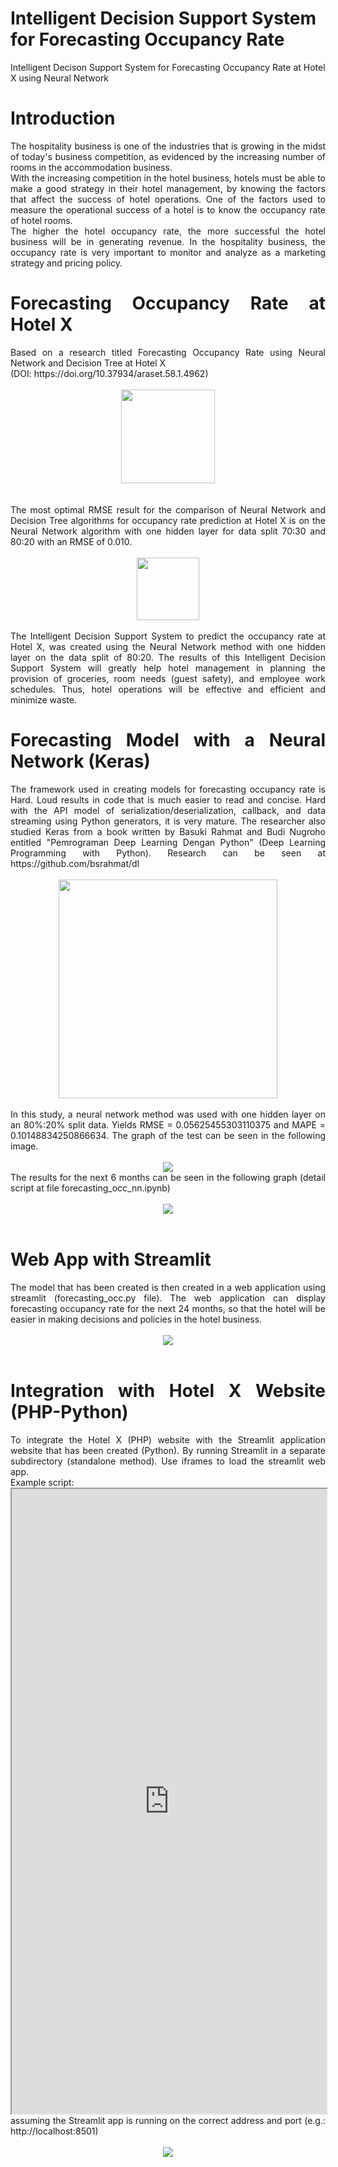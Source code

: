 # Intelligent Decision Support System for Forecasting Occupancy Rate
Intelligent Decison Support System for Forecasting Occupancy Rate at Hotel X using Neural Network

# Introduction
<div align="justify">
The hospitality business is one of the industries that is growing in the midst of today's business competition, as evidenced by the increasing number of rooms in the accommodation business.
<br>
With the increasing competition in the hotel business, hotels must be able to make a good strategy in their hotel management, by knowing the factors that affect the success of hotel operations. One of the factors used to measure the operational success of a hotel is to know the occupancy rate of hotel rooms. 
<br>
The higher the hotel occupancy rate, the more successful the hotel business will be in generating revenue. In the hospitality business, the occupancy rate is very important to monitor and analyze as a marketing strategy and pricing policy.
<br>

# Forecasting Occupancy Rate at Hotel X
<div align="justify">
Based on a research titled Forecasting Occupancy Rate using Neural Network and Decision Tree at Hotel X 
<br>
(DOI: https://doi.org/10.37934/araset.58.1.4962)
<br>
</div>
<br>
<div align="middle">
<img src="documentation/forecast-occ.png" height="150rm">
</div>
<br>
<br>
<div align="justify">
The most optimal RMSE result for the comparison of Neural Network and Decision Tree algorithms for occupancy rate prediction at Hotel X is on the Neural Network algorithm with one hidden layer for data split 70:30 and 80:20 with an RMSE of 0.010.
<br>
</div>
<br>
<div align="middle">
<img src="documentation/comparison-algorithm.png" height="100rm">
</div>
<br>
<div align="justify">
The Intelligent Decision Support System to predict the occupancy rate at Hotel X, was created using the Neural Network method with one hidden layer on the data split of 80:20. The results of this Intelligent Decision Support System will greatly help hotel management in planning the provision of groceries, room needs (guest safety), and employee work schedules. Thus, hotel operations will be effective and efficient and minimize waste.
</div>
  
# Forecasting Model with a Neural Network (Keras)
<div align="justify">
The framework used in creating models for forecasting occupancy rate is Hard. Loud results in code that is much easier to read and concise. Hard with the API model of serialization/deserialization, callback, and data streaming using Python generators, it is very mature. The researcher also studied Keras from a book written by Basuki Rahmat and Budi Nugroho entitled "Pemrograman Deep Learning Dengan Python" (Deep Learning Programming with Python). Research can be seen at https://github.com/bsrahmat/dl
</div>
<br>
<div align="middle">
<img src="./documentation/Cover_DL.jpg" height="350rm">
</div>
<br>
<div align="justify">
In this study, a neural network method was used with one hidden layer on an 80%:20% split data. Yields RMSE = 0.05625455303110375 and MAPE = 0.10148834250866634. The graph of the test can be seen in the following image.
</div>
<br>
<div align="middle">
  <img src="./documentation/NN 80-20.png">
</div>
<div align="justify">
  The results for the next 6 months can be seen in the following graph (detail script at file forecasting_occ_nn.ipynb)
</div>
<br>
<div align="middle">
<img src="./documentation/NN 6 months later.png">
</div>
<br>

# Web App with Streamlit
<div align="justify">
The model that has been created is then created in a web application using streamlit (forecasting_occ.py file). The web application can display forecasting occupancy rate for the next 24 months, so that the hotel will be easier in making decisions and policies in the hotel business.
</div>
<br>
<div align="middle">
<img src="./documentation/Occ Streamlit.png">
</div>
<br>

# Integration with Hotel X Website (PHP-Python)
<div align="justify">
To integrate the Hotel X (PHP) website with the Streamlit application website that has been created (Python). By running Streamlit in a separate subdirectory (standalone method).  Use iframes to load the streamlit web app.
<br>
Example script:
<br>
 <iframe src="http://localhost:8501" width="100%" height="1000px"></iframe>
<br>
assuming the Streamlit app is running on the correct address and port (e.g.: http://localhost:8501)
</div>
<br>
<div align="middle">
  <img src="./documentation/Occ.png">
</div>

